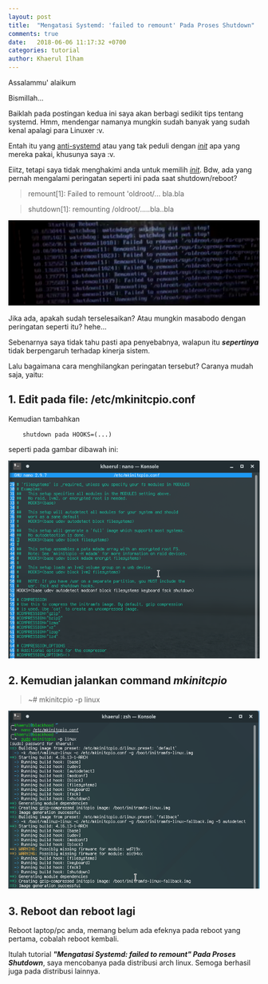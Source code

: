 ```yaml
---
layout: post
title:  "Mengatasi Systemd: 'failed to remount' Pada Proses Shutdown"
comments: true
date:   2018-06-06 11:17:32 +0700
categories: tutorial
author: Khaerul Ilham
---
```


Assalammu' alaikum

Bismillah...

Baiklah pada postingan kedua ini saya akan berbagi sedikit tips tentang systemd. Hmm, mendengar namanya mungkin sudah banyak yang sudah kenal apalagi para Linuxer :v.

Entah itu yang [anti-systemd](https://without-systemd.org/) atau yang tak peduli dengan _[init](https://en.wikipedia.org/wiki/Init)_ apa yang mereka pakai, khusunya saya :v.

Eiitz, tetapi saya tidak menghakimi anda untuk memilih _[init](https://en.wikipedia.org/wiki/Init)_. Bdw, ada yang pernah mengalami peringatan seperti ini pada saat shutdown/reboot?

>remount[1]: Failed to remount &#39;oldroot/... bla.bla

>shutdown[1]: remounting  /oldroot/.....bla..bla

![s-remount-error.png](/assets/images/s-remount-error.png)

Jika ada, apakah sudah terselesaikan? Atau mungkin masabodo dengan peringatan seperti itu? hehe...

Sebenarnya saya tidak tahu pasti apa penyebabnya, walapun itu _**sepertinya**_ tidak berpengaruh terhadap kinerja sistem.

Lalu bagaimana cara menghilangkan peringatan tersebut? Caranya mudah saja, yaitu:
## 1. Edit pada file: /etc/mkinitcpio.conf
Kemudian tambahkan 
```
    shutdown pada HOOKS=(...)
```
seperti pada gambar dibawah ini:

![mkinitcpio-2.png](/assets/images/mkinitcpio-2.png)
## 2. Kemudian jalankan command _mkinitcpio_
>~# mkinitcpio -p linux

!["mkinitcpio.png](/assets/images/mkinitcpio.png)

## 3. Reboot dan reboot lagi
Reboot laptop/pc anda, memang belum ada efeknya pada reboot yang pertama, cobalah reboot kembali.

Itulah tutorial _**"Mengatasi Systemd: failed to remount" Pada Proses Shutdown**_, saya mencobanya pada distribusi arch linux. Semoga berhasil juga pada distribusi lainnya.
